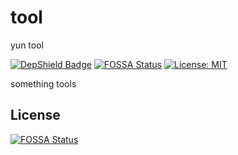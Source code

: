 # tool
yun tool

[![DepShield Badge](https://depshield.sonatype.org/badges/yunkuangao/tool/depshield.svg)](https://depshield.github.io)
[![FOSSA Status](https://app.fossa.com/api/projects/git%2Bgithub.com%2Fyunkuangao%2Ftool.svg?type=shield)](https://app.fossa.com/projects/git%2Bgithub.com%2Fyunkuangao%2Ftool?ref=badge_shield)
[![License: MIT](https://img.shields.io/badge/License-MIT-yellow.svg)](https://opensource.org/licenses/MIT)

something tools


## License
[![FOSSA Status](https://app.fossa.com/api/projects/git%2Bgithub.com%2Fyunkuangao%2Ftool.svg?type=large)](https://app.fossa.com/projects/git%2Bgithub.com%2Fyunkuangao%2Ftool?ref=badge_large)